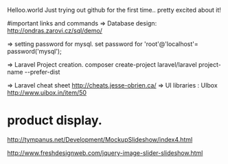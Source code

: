  Helloo.world
Just trying out github for the first time.. pretty excited about it!

#important links and commands
=> Database design:
   http://ondras.zarovi.cz/sql/demo/
   
=> setting password for mysql.
	set password for 'root'@'localhost'= password('mysql');

=> Laravel Project creation.
   composer create-project laravel/laravel project-name --prefer-dist
 
=> Laravel cheat sheet
	http://cheats.jesse-obrien.ca/
=> UI libraries : UIbox http://www.uibox.in/item/50


# product display.
http://tympanus.net/Development/MockupSlideshow/index4.html

http://www.freshdesignweb.com/jquery-image-slider-slideshow.html
